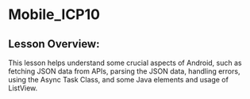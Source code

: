 # Mobile_ICP10
## Lesson Overview:
This lesson helps understand some crucial aspects of Android, such as fetching JSON data from APIs, parsing the JSON data, handling errors, using the Async Task Class, and some Java elements and usage of ListView.

